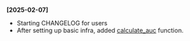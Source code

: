 
**[2025-02-07]**

- Starting CHANGELOG for users
- After setting up basic infra, added [calculate_auc](https://github.com/juntotechnologies/bioeq/blob/main/bioeq/Crossover2x2.py) function.
